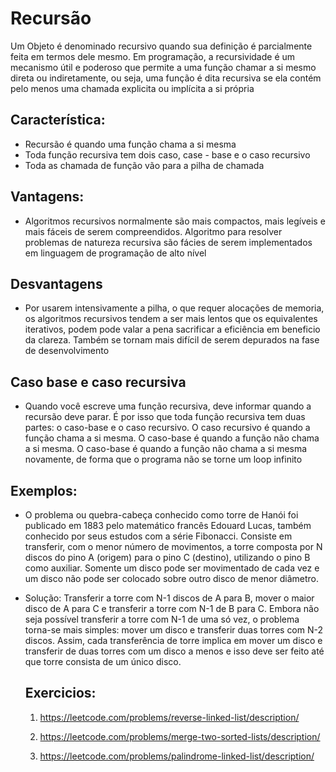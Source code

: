 # Recursão

Um Objeto é denominado recursivo quando sua definição é parcialmente feita em termos dele mesmo. Em programação, a recursividade é um mecanismo útil e poderoso que permite a uma função chamar a si mesmo direta ou indiretamente, ou seja, uma função é dita recursiva se ela contém pelo menos uma chamada explicita ou implícita a si própria

## Característica:

- Recursão é quando uma função chama a si mesma
- Toda função recursiva tem dois caso, case - base e o caso recursivo
- Toda as chamada de função vão para a pilha de chamada

## Vantagens:

- Algoritmos recursivos normalmente são mais compactos, mais legíveis e mais fáceis de serem compreendidos. Algoritmo para resolver problemas de natureza recursiva são fácies de serem implementados em linguagem de programação de alto nível

## Desvantagens

- Por usarem intensivamente a pilha, o que requer alocações de memoria, os algoritmos recursivos tendem a ser mais lentos que os equivalentes iterativos, podem pode valar a pena sacrificar a eficiência em beneficio da clareza. Também se tornam mais difícil de serem depurados na fase de desenvolvimento

## Caso base e caso recursiva

- Quando você escreve uma função recursiva, deve informar quando a recursão deve parar. É por isso que toda função recursiva tem duas partes: o caso-base e o caso recursivo. O caso recursivo é quando a função chama a si mesma. O caso-base é quando a função não chama a si mesma. O caso-base é quando a função não chama a si mesma novamente, de forma que o programa não se torne um loop infinito

## Exemplos:

- O problema ou quebra-cabeça conhecido como torre de Hanói foi publicado em 1883 pelo matemático francês Edouard Lucas, também conhecido por seus estudos com a série Fibonacci. Consiste em transferir, com o menor número de movimentos, a torre composta por N discos do pino A (origem) para o pino C (destino), utilizando o pino B como auxiliar. Somente um disco pode ser movimentado de cada vez e um disco não pode ser colocado sobre outro disco de menor diâmetro.
- Solução: Transferir a torre com N-1 discos de A para B, mover o maior disco de A para C e transferir a torre com N-1 de B para C. Embora não seja possível transferir a torre com N-1 de uma só vez, o
  problema torna-se mais simples: mover um disco e transferir duas torres com N-2 discos. Assim, cada transferência de torre implica em mover um disco e transferir de duas torres com um disco a menos e
  isso deve ser feito até que torre consista de um único disco.

  ## Exercicios:

  1. https://leetcode.com/problems/reverse-linked-list/description/

  2. https://leetcode.com/problems/merge-two-sorted-lists/description/

  3. https://leetcode.com/problems/palindrome-linked-list/description/

